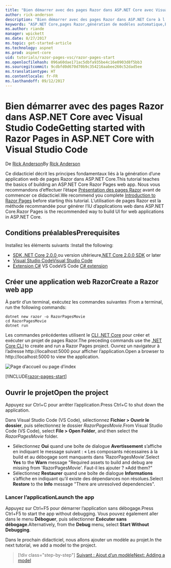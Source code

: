 ```yaml
---
title: "Bien démarrer avec des pages Razor dans ASP.NET Core avec Visual Studio Code"
author: rick-anderson
description: "Bien démarrer avec des pages Razor dans ASP.NET Core à l’aide de Visual Studio Code"
keywords: "ASP.NET Core,pages Razor,génération de modèles automatique,Entity Framework Core,EF,EF Core,base de données,mac,macOS,Visual Studio Code,Code"
ms.author: riande
manager: wpickett
ms.date: 8/27/2017
ms.topic: get-started-article
ms.technology: aspnet
ms.prod: aspnet-core
uid: tutorials/razor-pages-vsc/razor-pages-start
ms.openlocfilehash: 096a60dae171ac5dbfa935be4c16e0903d8f5bb3
ms.sourcegitcommit: 9cdbfd0d670d70b9c354216aabee260c52dad5ee
ms.translationtype: HT
ms.contentlocale: fr-FR
ms.lasthandoff: 09/12/2017
---
```

# <a name="getting-started-with-razor-pages-in-aspnet-core-with-visual-studio-code"></a><span data-ttu-id="2b254-104">Bien démarrer avec des pages Razor dans ASP.NET Core avec Visual Studio Code</span><span class="sxs-lookup"><span data-stu-id="2b254-104">Getting started with Razor Pages in ASP.NET Core with Visual Studio Code</span></span>

<span data-ttu-id="2b254-105">De [Rick Anderson](https://twitter.com/RickAndMSFT)</span><span class="sxs-lookup"><span data-stu-id="2b254-105">By [Rick Anderson](https://twitter.com/RickAndMSFT)</span></span>

<span data-ttu-id="2b254-106">Ce didacticiel décrit les principes fondamentaux liés à la génération d’une application web de pages Razor dans ASP.NET Core.</span><span class="sxs-lookup"><span data-stu-id="2b254-106">This tutorial teaches the basics of building an ASP.NET Core Razor Pages web app.</span></span> <span data-ttu-id="2b254-107">Nous vous recommandons d’effectuer l’étape [Présentation des pages Razor](xref:mvc/razor-pages/index) avant de commencer ce didacticiel.</span><span class="sxs-lookup"><span data-stu-id="2b254-107">We recommend you complete [Introduction to Razor Pages](xref:mvc/razor-pages/index) before starting this tutorial.</span></span> <span data-ttu-id="2b254-108">L’utilisation de pages Razor est la méthode recommandée pour générer l’IU d’applications web dans ASP.NET Core.</span><span class="sxs-lookup"><span data-stu-id="2b254-108">Razor Pages is the recommended way to build UI for web applications in ASP.NET Core.</span></span>

## <a name="prerequisites"></a><span data-ttu-id="2b254-109">Conditions préalables</span><span class="sxs-lookup"><span data-stu-id="2b254-109">Prerequisites</span></span>

<span data-ttu-id="2b254-110">Installez les éléments suivants :</span><span class="sxs-lookup"><span data-stu-id="2b254-110">Install the following:</span></span>

* <span data-ttu-id="2b254-111">[SDK .NET Core 2.0.0 ](https://www.microsoft.com/net/core) ou version ultérieure</span><span class="sxs-lookup"><span data-stu-id="2b254-111">[.NET Core 2.0.0 SDK](https://www.microsoft.com/net/core) or later</span></span>
* [<span data-ttu-id="2b254-112">Visual Studio Code</span><span class="sxs-lookup"><span data-stu-id="2b254-112">Visual Studio Code</span></span>](https://code.visualstudio.com)
* <span data-ttu-id="2b254-113">[Extension C#](https://marketplace.visualstudio.com/items?itemName=ms-vscode.csharp) VS Code</span><span class="sxs-lookup"><span data-stu-id="2b254-113">VS Code [C# extension](https://marketplace.visualstudio.com/items?itemName=ms-vscode.csharp)</span></span> 

## <a name="create-a-razor-web-app"></a><span data-ttu-id="2b254-114">Créer une application web Razor</span><span class="sxs-lookup"><span data-stu-id="2b254-114">Create a Razor web app</span></span>

<span data-ttu-id="2b254-115">À partir d’un terminal, exécutez les commandes suivantes :</span><span class="sxs-lookup"><span data-stu-id="2b254-115">From a terminal, run the following commands:</span></span>

```console
dotnet new razor -o RazorPagesMovie
cd RazorPagesMovie
dotnet run
```

<span data-ttu-id="2b254-116">Les commandes précédentes utilisent le [CLI .NET Core](https://docs.microsoft.com/dotnet/core/tools/dotnet) pour créer et exécuter un projet de pages Razor.</span><span class="sxs-lookup"><span data-stu-id="2b254-116">The preceding commands use the [.NET Core CLI](https://docs.microsoft.com/dotnet/core/tools/dotnet) to create and run a Razor Pages project.</span></span> <span data-ttu-id="2b254-117">Ouvrez un navigateur à l’adresse http://localhost:5000 pour afficher l’application.</span><span class="sxs-lookup"><span data-stu-id="2b254-117">Open a browser to http://localhost:5000 to view the application.</span></span>

![Page d’accueil ou page d’index](../razor-pages/razor-pages-start/_static/home.png)

[!INCLUDE[razor-pages-start](../../includes/RP/razor-pages-start.md)]

## <a name="open-the-project"></a><span data-ttu-id="2b254-119">Ouvrir le projet</span><span class="sxs-lookup"><span data-stu-id="2b254-119">Open the project</span></span>

<span data-ttu-id="2b254-120">Appuyez sur Ctrl+C pour arrêter l’application.</span><span class="sxs-lookup"><span data-stu-id="2b254-120">Press Ctrl+C to shut down the application.</span></span>

<span data-ttu-id="2b254-121">Dans Visual Studio Code (VS Code), sélectionnez **Fichier > Ouvrir le dossier**, puis sélectionnez le dossier *RazorPagesMovie*.</span><span class="sxs-lookup"><span data-stu-id="2b254-121">From Visual Studio Code (VS Code), select **File > Open Folder**, and then select the *RazorPagesMovie* folder.</span></span>

- <span data-ttu-id="2b254-122">Sélectionnez **Oui** quand une boîte de dialogue **Avertissement** s’affiche en indiquant le message suivant : « Les composants nécessaires à la build et au débogage sont manquants dans ‘RazorPagesMovie’.</span><span class="sxs-lookup"><span data-stu-id="2b254-122">Select **Yes** to the **Warn** message "Required assets to build and debug are missing from 'RazorPagesMovie'.</span></span> <span data-ttu-id="2b254-123">Faut-il les ajouter ? »</span><span class="sxs-lookup"><span data-stu-id="2b254-123">Add them?"</span></span>
- <span data-ttu-id="2b254-124">Sélectionnez **Restaurer** quand une boîte de dialogue **Informations** s’affiche en indiquant qu’il existe des dépendances non résolues.</span><span class="sxs-lookup"><span data-stu-id="2b254-124">Select **Restore** to the **Info** message "There are unresolved dependencies".</span></span>

### <a name="launch-the-app"></a><span data-ttu-id="2b254-125">Lancer l’application</span><span class="sxs-lookup"><span data-stu-id="2b254-125">Launch the app</span></span>

<span data-ttu-id="2b254-126">Appuyez sur Ctrl+F5 pour démarrer l’application sans débogage.</span><span class="sxs-lookup"><span data-stu-id="2b254-126">Press Ctrl+F5 to start the app without debugging.</span></span> <span data-ttu-id="2b254-127">Vous pouvez également aller dans le menu **Déboguer**, puis sélectionner **Exécuter sans débogage**.</span><span class="sxs-lookup"><span data-stu-id="2b254-127">Alternatively, from the **Debug** menu, select **Start Without Debugging**.</span></span>

<span data-ttu-id="2b254-128">Dans le prochain didacticiel, nous allons ajouter un modèle au projet.</span><span class="sxs-lookup"><span data-stu-id="2b254-128">In the next tutorial, we add a model to the project.</span></span> 

>[!div class="step-by-step"]
[<span data-ttu-id="2b254-129">Suivant : Ajout d’un modèle</span><span class="sxs-lookup"><span data-stu-id="2b254-129">Next: Adding a model</span></span>](xref:tutorials/razor-pages-vsc/model)  
